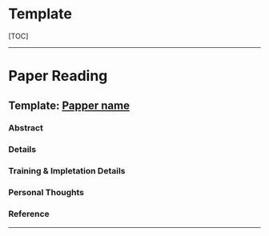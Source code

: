 # Template

[TOC]

---
# Paper Reading
## Template: [Papper name](source)

### Abstract

### Details

### Training & Impletation Details

### Personal Thoughts

### Reference

---